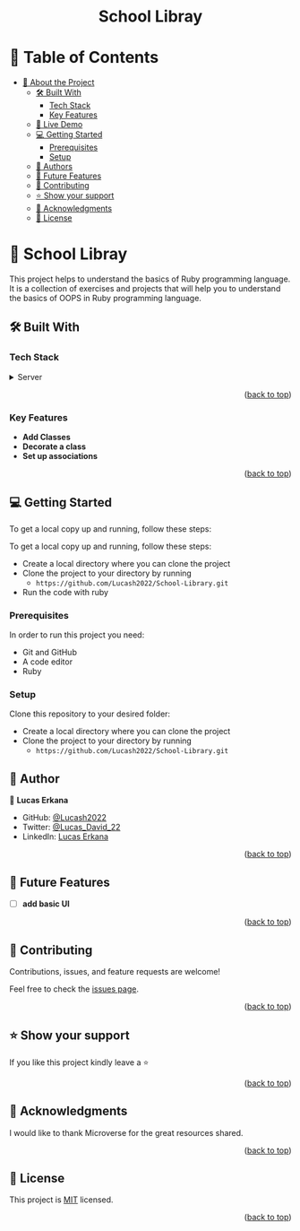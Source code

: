 <a id="readme-top"></a>


<div align="center">

  <h1><b>School Libray</b></h1>

</div>

<!-- TABLE OF CONTENTS -->

# 📗 Table of Contents


- [📖 About the Project](#about-project)
  - [🛠 Built With ](#built-with)
    - [Tech Stack ](#tech-stack)
    - [Key Features ](#key-features)
  - [🚀 Live Demo ](#live-demo)
  - [💻 Getting Started ](#getting-started)
    - [Prerequisites](#prerequisites)
    - [Setup](#setup)
  - [👥 Authors ](#authors)
  - [🔭 Future Features ](#future-features)
  - [🤝 Contributing ](#contributing)
  - [⭐️ Show your support ](#️show-your-support)
  - [🙏 Acknowledgments ](#acknowledgments)
  - [📝 License ](#license)

<!-- PROJECT DESCRIPTION -->

# 📖 School Libray <a id="about-project"></a>

This project helps to understand the basics of Ruby programming language. It is a collection of exercises and projects that will help you to understand the basics of OOPS in Ruby programming language.

## 🛠 Built With <a id="built-with"></a>

### Tech Stack <a id="tech-stack"></a>

  <details>
    <summary>Server</summary>
    <ul>
      <li><a href="#">Ruby</a></li>
    </ul>
  </details>

<p align="right">(<a href="#readme-top">back to top</a>)</p>

<!-- Features -->

### Key Features <a id="key-features"></a>

- **Add Classes**
- **Decorate a class**
- **Set up associations**


<p align="right">(<a href="#readme-top">back to top</a>)</p>

<!-- LIVE DEMO -->


<!-- GETTING STARTED -->

## 💻 Getting Started <a id="getting-started"></a>

To get a local copy up and running, follow these steps:

To get a local copy up and running, follow these steps:
- Create a local directory where you can clone the project
- Clone the project to your directory by running
  - `https://github.com/Lucash2022/School-Library.git`
- Run the code with ruby

### Prerequisites

In order to run this project you need:

- Git and GitHub
- A code editor
- Ruby

### Setup

Clone this repository to your desired folder:

- Create a local directory where you can clone the project
- Clone the project to your directory by running
  - `https://github.com/Lucash2022/School-Library.git`

## 👥 Author <a id="authors"></a>


👤 **Lucas Erkana**

- GitHub: [@Lucash2022](https://github.com/Lucash2022)
- Twitter: [@Lucas_David_22](https://twitter.com/@Lucas_David_22)
- LinkedIn: [Lucas Erkana](https://www.linkedin.com/in/lucas-erkana/)


<p align="right">(<a href="#readme-top">back to top</a>)</p>

<!-- FUTURE FEATURES -->

## 🔭 Future Features <a id="future-features"></a>

- [ ] **add basic UI**

<p align="right">(<a href="#readme-top">back to top</a>)</p>

<!-- CONTRIBUTING -->

## 🤝 Contributing <a id="contributing"></a>

Contributions, issues, and feature requests are welcome!

Feel free to check the [issues page](../../issues/).

<p align="right">(<a href="#readme-top">back to top</a>)</p>

<!-- SUPPORT -->

## ⭐️ Show your support <a id="support"></a>

If you like this project kindly leave a ⭐

<p align="right">(<a href="#readme-top">back to top</a>)</p>

## 🙏 Acknowledgments <a id="acknowledgements"></a>

I would like to thank Microverse for the great resources shared.

<p align="right">(<a href="#readme-top">back to top</a>)</p>

<!-- LICENSE -->

## 📝 License <a id="license"></a>

This project is [MIT](./LICENSE) licensed.

<p align="right">(<a href="#readme-top">back to top</a>)</p>
